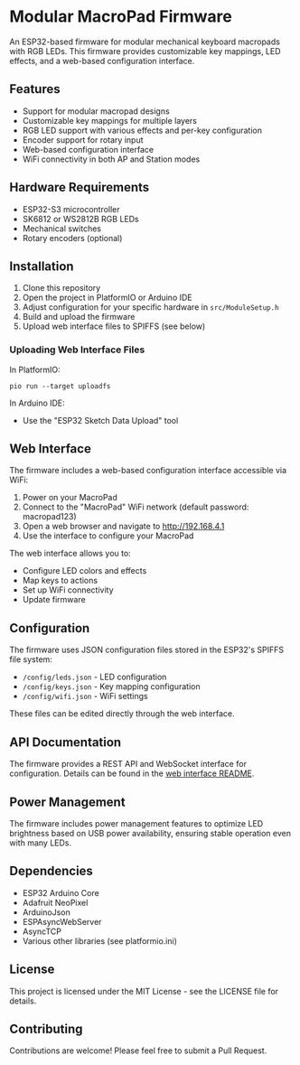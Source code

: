 # Modular MacroPad Firmware

An ESP32-based firmware for modular mechanical keyboard macropads with RGB LEDs. This firmware provides customizable key mappings, LED effects, and a web-based configuration interface.

## Features

- Support for modular macropad designs
- Customizable key mappings for multiple layers
- RGB LED support with various effects and per-key configuration
- Encoder support for rotary input
- Web-based configuration interface
- WiFi connectivity in both AP and Station modes

## Hardware Requirements

- ESP32-S3 microcontroller
- SK6812 or WS2812B RGB LEDs
- Mechanical switches
- Rotary encoders (optional)

## Installation

1. Clone this repository
2. Open the project in PlatformIO or Arduino IDE
3. Adjust configuration for your specific hardware in `src/ModuleSetup.h`
4. Build and upload the firmware
5. Upload web interface files to SPIFFS (see below)

### Uploading Web Interface Files

In PlatformIO:
```
pio run --target uploadfs
```

In Arduino IDE:
- Use the "ESP32 Sketch Data Upload" tool

## Web Interface

The firmware includes a web-based configuration interface accessible via WiFi:

1. Power on your MacroPad
2. Connect to the "MacroPad" WiFi network (default password: macropad123)
3. Open a web browser and navigate to http://192.168.4.1
4. Use the interface to configure your MacroPad

The web interface allows you to:
- Configure LED colors and effects
- Map keys to actions
- Set up WiFi connectivity
- Update firmware

## Configuration

The firmware uses JSON configuration files stored in the ESP32's SPIFFS file system:

- `/config/leds.json` - LED configuration
- `/config/keys.json` - Key mapping configuration
- `/config/wifi.json` - WiFi settings

These files can be edited directly through the web interface.

## API Documentation

The firmware provides a REST API and WebSocket interface for configuration. Details can be found in the [web interface README](data/web/README.md).

## Power Management

The firmware includes power management features to optimize LED brightness based on USB power availability, ensuring stable operation even with many LEDs.

## Dependencies

- ESP32 Arduino Core
- Adafruit NeoPixel
- ArduinoJson
- ESPAsyncWebServer
- AsyncTCP
- Various other libraries (see platformio.ini)

## License

This project is licensed under the MIT License - see the LICENSE file for details.

## Contributing

Contributions are welcome! Please feel free to submit a Pull Request. 